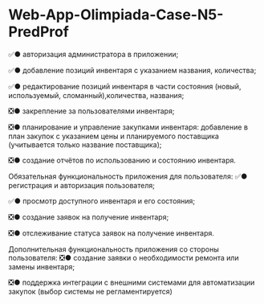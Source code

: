 # Web-App-Olimpiada-Case-N5-PredProf

✅● авторизация администратора в приложении;

✅● добавление позиций инвентаря с указанием названия, количества;

✅● редактирование позиций инвентаря в части состояния (новый, используемый, сломанный),количества, названия;

❎● закрепление за пользователями инвентаря;

❎● планирование и управление закупками инвентаря: добавление в план закупок с указанием цены и планируемого поставщика (учитывается только название поставщика);

❎● создание отчётов по использованию и состоянию инвентаря.

Обязательная функциональность приложения для пользователя:
✅● регистрация и авторизация пользователя;

✅● просмотр доступного инвентаря и его состояния;

❎● создание заявок на получение инвентаря;

❎● отслеживание статуса заявок на получение инвентаря.

Дополнительная функциональность приложения со стороны
пользователя:
❎● создание заявки о необходимости ремонта или замены инвентаря;

❎● поддержка интеграции с внешними системами для автоматизации закупок (выбор системы не регламентируется)
